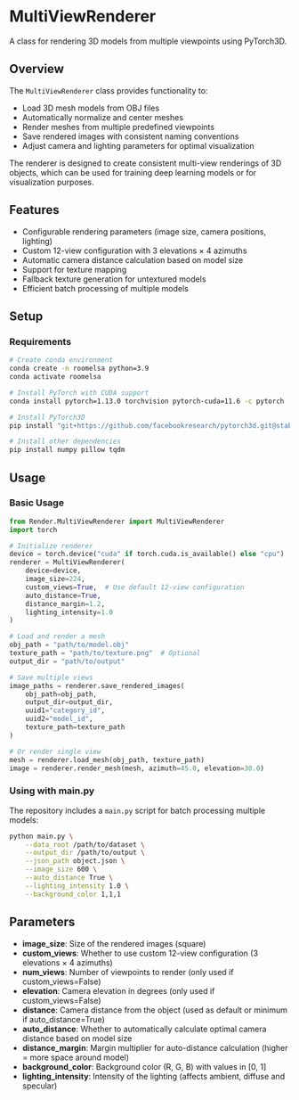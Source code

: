 # MultiViewRenderer

A class for rendering 3D models from multiple viewpoints using PyTorch3D.

## Overview

The `MultiViewRenderer` class provides functionality to:

- Load 3D mesh models from OBJ files
- Automatically normalize and center meshes
- Render meshes from multiple predefined viewpoints
- Save rendered images with consistent naming conventions
- Adjust camera and lighting parameters for optimal visualization

The renderer is designed to create consistent multi-view renderings of 3D objects, which can be used for training deep learning models or for visualization purposes.

## Features

- Configurable rendering parameters (image size, camera positions, lighting)
- Custom 12-view configuration with 3 elevations × 4 azimuths
- Automatic camera distance calculation based on model size
- Support for texture mapping
- Fallback texture generation for untextured models
- Efficient batch processing of multiple models

## Setup

### Requirements

```bash
# Create conda environment
conda create -n roomelsa python=3.9
conda activate roomelsa

# Install PyTorch with CUDA support
conda install pytorch=1.13.0 torchvision pytorch-cuda=11.6 -c pytorch -c nvidia

# Install PyTorch3D
pip install "git+https://github.com/facebookresearch/pytorch3d.git@stable"

# Install other dependencies
pip install numpy pillow tqdm
```

## Usage

### Basic Usage

```python
from Render.MultiViewRenderer import MultiViewRenderer
import torch

# Initialize renderer
device = torch.device("cuda" if torch.cuda.is_available() else "cpu")
renderer = MultiViewRenderer(
    device=device,
    image_size=224,
    custom_views=True,  # Use default 12-view configuration
    auto_distance=True,
    distance_margin=1.2,
    lighting_intensity=1.0
)

# Load and render a mesh
obj_path = "path/to/model.obj"
texture_path = "path/to/texture.png"  # Optional
output_dir = "path/to/output"

# Save multiple views
image_paths = renderer.save_rendered_images(
    obj_path=obj_path,
    output_dir=output_dir,
    uuid1="category_id",
    uuid2="model_id",
    texture_path=texture_path
)

# Or render single view
mesh = renderer.load_mesh(obj_path, texture_path)
image = renderer.render_mesh(mesh, azimuth=45.0, elevation=30.0)
```

### Using with main.py

The repository includes a `main.py` script for batch processing multiple models:

```bash
python main.py \
    --data_root /path/to/dataset \
    --output_dir /path/to/output \
    --json_path object.json \
    --image_size 600 \
    --auto_distance True \
    --lighting_intensity 1.0 \
    --background_color 1,1,1
```

## Parameters

- **image_size**: Size of the rendered images (square)
- **custom_views**: Whether to use custom 12-view configuration (3 elevations × 4 azimuths)
- **num_views**: Number of viewpoints to render (only used if custom_views=False)
- **elevation**: Camera elevation in degrees (only used if custom_views=False)
- **distance**: Camera distance from the object (used as default or minimum if auto_distance=True)
- **auto_distance**: Whether to automatically calculate optimal camera distance based on model size
- **distance_margin**: Margin multiplier for auto-distance calculation (higher = more space around model)
- **background_color**: Background color (R, G, B) with values in [0, 1]
- **lighting_intensity**: Intensity of the lighting (affects ambient, diffuse and specular)